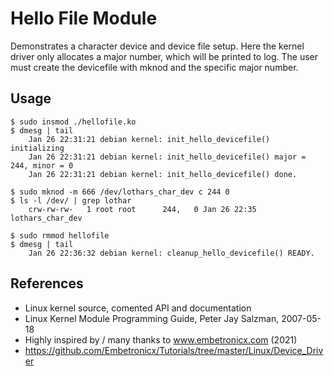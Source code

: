# Hello File Module

Demonstrates a character device and device file setup. Here the kernel
driver only allocates a major number, which will be printed to
log. The user must create the devicefile with mknod and the specific
major number.  

## Usage

```
$ sudo insmod ./hellofile.ko
$ dmesg | tail
    Jan 26 22:31:21 debian kernel: init_hello_devicefile() initializing
    Jan 26 22:31:21 debian kernel: init_hello_devicefile() major = 244, minor = 0
    Jan 26 22:31:21 debian kernel: init_hello_devicefile() done.

$ sudo mknod -m 666 /dev/lothars_char_dev c 244 0
$ ls -l /dev/ | grep lothar
    crw-rw-rw-   1 root root      244,   0 Jan 26 22:35 lothars_char_dev

$ sudo rmmod hellofile
$ dmesg | tail
    Jan 26 22:36:32 debian kernel: cleanup_hello_devicefile() READY.
```

## References

 * Linux kernel source, comented API and documentation
 * Linux Kernel Module Programming Guide, Peter Jay Salzman, 2007-05-18
 * Highly inspired by / many thanks to www.embetronicx.com (2021)
 * https://github.com/Embetronicx/Tutorials/tree/master/Linux/Device_Driver
